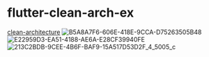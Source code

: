 # flutter-clean-arch-ex
[clean-architecture](https://qiita.com/koutalou/items/07a4f9cf51a2d13e4cdc)
![B5A8A7F6-606E-418E-9CCA-D75263505B48](https://user-images.githubusercontent.com/21288308/71644706-30392700-2d10-11ea-95d9-03e3a1e6f5ab.jpeg)
![E22959D3-EA51-4188-AE6A-E28CF39940FE](https://user-images.githubusercontent.com/21288308/71644707-329b8100-2d10-11ea-9016-dd2ef9d6f379.jpeg)
![213C2BDB-9CEE-4B6F-BAF9-15A517D53D2F_4_5005_c](https://user-images.githubusercontent.com/21288308/71644709-34654480-2d10-11ea-88b6-45fa7de1b956.jpeg)
